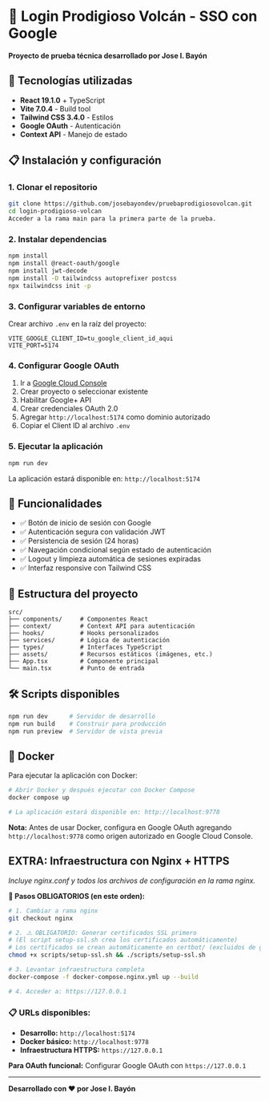 # 🌋 Login Prodigioso Volcán - SSO con Google

**Proyecto de prueba técnica desarrollado por Jose I. Bayón**


## 🚀 Tecnologías utilizadas

- **React 19.1.0** + TypeScript
- **Vite 7.0.4** - Build tool
- **Tailwind CSS 3.4.0** - Estilos
- **Google OAuth** - Autenticación
- **Context API** - Manejo de estado

## 📋 Instalación y configuración

### 1. Clonar el repositorio
```bash
git clone https://github.com/josebayondev/pruebaprodigiosovolcan.git
cd login-prodigioso-volcan
Acceder a la rama main para la primera parte de la prueba.
```

### 2. Instalar dependencias
```bash
npm install
npm install @react-oauth/google
npm install jwt-decode
npm install -D tailwindcss autoprefixer postcss
npx tailwindcss init -p
```

### 3. Configurar variables de entorno
Crear archivo `.env` en la raíz del proyecto:
```properties
VITE_GOOGLE_CLIENT_ID=tu_google_client_id_aqui
VITE_PORT=5174
```

### 4. Configurar Google OAuth
1. Ir a [Google Cloud Console](https://console.cloud.google.com/)
2. Crear proyecto o seleccionar existente
3. Habilitar Google+ API
4. Crear credenciales OAuth 2.0
5. Agregar `http://localhost:5174` como dominio autorizado
6. Copiar el Client ID al archivo `.env`

### 5. Ejecutar la aplicación
```bash
npm run dev
```

La aplicación estará disponible en: `http://localhost:5174`

## 🎯 Funcionalidades

- ✅ Botón de inicio de sesión con Google
- ✅ Autenticación segura con validación JWT
- ✅ Persistencia de sesión (24 horas)
- ✅ Navegación condicional según estado de autenticación
- ✅ Logout y limpieza automática de sesiones expiradas
- ✅ Interfaz responsive con Tailwind CSS

## 📁 Estructura del proyecto

```
src/
├── components/     # Componentes React
├── context/        # Context API para autenticación
├── hooks/          # Hooks personalizados
├── services/       # Lógica de autenticación
├── types/          # Interfaces TypeScript
├── assets/         # Recursos estáticos (imágenes, etc.)
├── App.tsx         # Componente principal
└── main.tsx        # Punto de entrada
```

## 🛠️ Scripts disponibles

```bash
npm run dev      # Servidor de desarrollo
npm run build    # Construir para producción
npm run preview  # Servidor de vista previa
```

## 🐳 Docker

Para ejecutar la aplicación con Docker:

```bash
# Abrir Docker y después ejecutar con Docker Compose
docker compose up

# La aplicación estará disponible en: http://localhost:9778
```

**Nota:** Antes de usar Docker, configura en Google OAuth agregando `http://localhost:9778` como origen autorizado en Google Cloud Console.

## EXTRA: Infraestructura con Nginx + HTTPS

*Incluye nginx.conf y todos los archivos de configuración en la rama nginx.*

**🚀 Pasos OBLIGATORIOS (en este orden):**

```bash
# 1. Cambiar a rama nginx
git checkout nginx

# 2. ⚠️ OBLIGATORIO: Generar certificados SSL primero
# (El script setup-ssl.sh crea los certificados automáticamente)
# Los certificados se crean automáticamente en certbot/ (excluidos de git)
chmod +x scripts/setup-ssl.sh && ./scripts/setup-ssl.sh

# 3. Levantar infraestructura completa
docker-compose -f docker-compose.nginx.yml up --build

# 4. Acceder a: https://127.0.0.1

```

### 📋 URLs disponibles:

- **Desarrollo:** `http://localhost:5174`
- **Docker básico:** `http://localhost:9778` 
- **Infraestructura HTTPS:** `https://127.0.0.1`

**Para OAuth funcional:** Configurar Google OAuth con `https://127.0.0.1`

---

**Desarrollado con ❤️ por Jose I. Bayón**